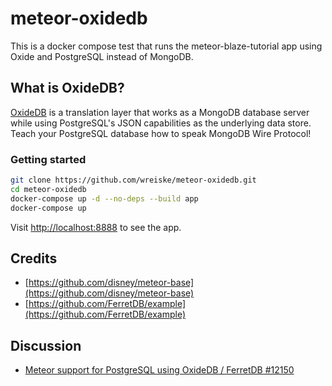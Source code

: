# meteor-oxidedb

This is a docker compose test that runs the meteor-blaze-tutorial app using Oxide and PostgreSQL instead of MongoDB.

## What is OxideDB?

[OxideDB](https://github.com/fcoury/oxide) is a translation layer that works as a MongoDB database server while using PostgreSQL's JSON capabilities as the underlying data store. Teach your PostgreSQL database how to speak MongoDB Wire Protocol!

### Getting started

```bash
git clone https://github.com/wreiske/meteor-oxidedb.git
cd meteor-oxidedb
docker-compose up -d --no-deps --build app
docker-compose up
```

Visit [http://localhost:8888](http://localhost:8888) to see the app.

## Credits

- [https://github.com/disney/meteor-base](https://github.com/disney/meteor-base)
- [https://github.com/FerretDB/example](https://github.com/FerretDB/example)

## Discussion

- [Meteor support for PostgreSQL using OxideDB / FerretDB #12150](https://github.com/meteor/meteor/discussions/12150)

